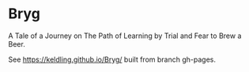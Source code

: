 # Bryg
A Tale of a Journey on The Path of Learning by Trial and Fear to Brew a Beer.

See https://keldling.github.io/Bryg/ built from branch gh-pages.
